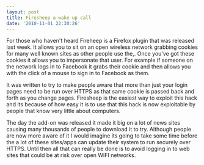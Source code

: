 ```yaml
---
layout: post
title: Firesheep a wake up call
date: '2010-11-01 22:30:26'
---
```


<p>
For those who haven't heard Fireheep is a Firefox plugin that was released last week. It allows you to sit on an open wireless network grabbing cookies for many well known sites as other people use the,. Once you've got these cookies it allows you to impersonate that user. For example if someone on the network logs in to Facebook it grabs their cookie and then allows you with the click of a mouse to sign in to Facebook as them. 
</p>
<p>
It was written to try to make people aware that more than just your login pages need to be run over HTTPS as that same cookie is passed back and forth as you change pages. Firesheep is the easiest way to exploit this hack and its because of how easy it is to use that this hack is now exploitable by people that know very little about computers. 
</p>
<p>
The day the add-on was released it made it big on a lot of news sites causing many thousands of people to download it to try. Although people are now more aware of it I would imagine its going to take some time before the a lot of these sites/apps can update their system to run securely over HTTPS. Until then all that can really be done is to avoid logging in to web sites that could be at risk over open WIFI networks. 
</p>